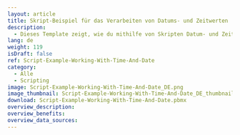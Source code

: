 ```yaml
---
layout: article
title: Skript-Beispiel für das Verarbeiten von Datums- und Zeitwerten
description: 
  - Dieses Template zeigt, wie du mithilfe von Skripten Datum- und Zeitwerte verarbeiten, manipulieren und speichern kannst.
lang: de
weight: 119
isDraft: false
ref: Script-Example-Working-With-Time-And-Date
category:
  - Alle
  - Scripting
image: Script-Example-Working-With-Time-And-Date_DE.png
image_thumbnail: Script-Example-Working-With-Time-And-Date_DE_thumbnail.png
download: Script-Example-Working-With-Time-And-Date.pbmx
overview_description:
overview_benefits:
overview_data_sources:
---
```

